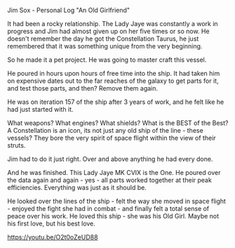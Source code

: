 Jim Sox - Personal Log
"An Old Girlfriend"

It had been a rocky relationship.  The Lady Jaye was constantly a work in progress and Jim had almost given up on her five times or so now. He doesn't remember the day he got the Constellation Taurus, he just remembered that it was something unique from the very beginning.

So he made it a pet project. He was going to master craft this vessel.

He poured in hours upon hours of free time into the ship. It had taken him on expensive dates out to the far reaches of the galaxy to get parts for it, and test those parts, and then? Remove them again.

He was on iteration 157 of the ship after 3 years of work, and he felt like he had just started with it.

What weapons? What engines? What shields? What is the BEST of the Best?  A Constellation is an icon, its not just any old ship of the line - these vessels? They bore the very spirit of space flight within the view of their struts.

Jim had to do it just right. Over and above anything he had every done.

And he was finished.  This Lady Jaye MK CVIX is the One.  He poured over the data again and again - yes - all parts worked together at their peak efficiencies. Everything was just as it should be.

He looked over the lines of the ship - felt the way she moved in space flight - enjoyed the fight she had in combat - and finally felt a total sense of peace over his work.  He loved this ship - she was his Old Girl.  Maybe not his first love, but his best love.

https://youtu.be/O2t0oZeUD88
